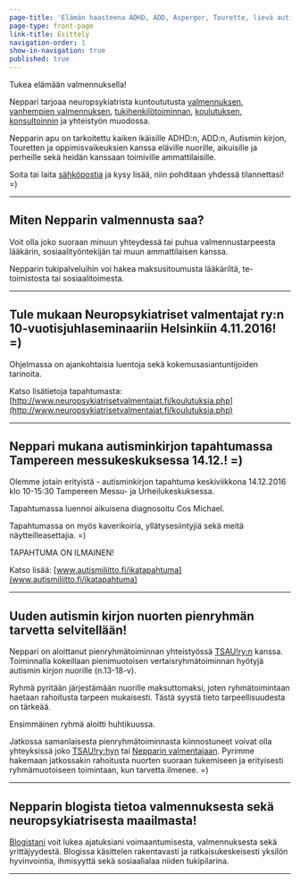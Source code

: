```yaml
---
page-title: 'Elämän haasteena ADHD, ADD, Asperger, Tourette, lievä autismi?'
page-type: front-page
link-title: Esittely
navigation-order: 1
show-in-navigation: true
published: true
---
```













Tukea elämään valmennuksella!

Neppari tarjoaa neuropsykiatrista kuntoututusta [valmennuksen](/valmennus), [vanhempien valmennuksen](/vanhempien-valmennus), [tukihenkilötoiminnan](/ammatillinen-tukihenkilotoiminta), [koulutuksen](/konsultointi-ja-koulutus), [konsultoinnin](/konsultointi-ja-koulutus) ja yhteistyön muodossa.

Nepparin apu on tarkoitettu kaiken ikäisille ADHD:n, ADD:n, Autismin kirjon, Touretten ja oppimisvaikeuksien kanssa eläville nuorille, aikuisille ja perheille sekä heidän kanssaan toimiville ammattilaisille.

Soita tai laita [sähköpostia](/ota-yhteytta) ja kysy lisää, niin pohditaan yhdessä tilannettasi! =)

___

## Miten Nepparin valmennusta saa?

Voit olla joko suoraan minuun yhteydessä tai puhua valmennustarpeesta lääkärin, sosiaalityöntekijän tai muun ammattilaisen kanssa.

Nepparin tukipalveluihin voi hakea maksusitoumusta lääkäriltä, te-toimistosta tai sosiaalitoimesta.

___


## Tule mukaan Neuropsykiatriset valmentajat ry:n 10-vuotisjuhlaseminaariin Helsinkiin 4.11.2016! =)

Ohjelmassa on ajankohtaisia luentoja sekä kokemusasiantuntijoiden tarinoita.

Katso lisätietoja tapahtumasta: [http://www.neuropsykiatrisetvalmentajat.fi/koulutuksia.php](http://www.neuropsykiatrisetvalmentajat.fi/koulutuksia.php)

___


## Neppari mukana autisminkirjon tapahtumassa Tampereen messukeskuksessa 14.12.! =)

Olemme jotain erityistä - autisminkirjon tapahtuma keskiviikkona 14.12.2016 klo 10-15:30 Tampereen Messu- ja Urheilukeskuksessa.

Tapahtumassa luennoi aikuisena diagnosoitu Cos Michael.

Tapahtumassa on myös kaverikoiria, yllätysesiintyjiä sekä meitä näytteilleasettajia. =)

TAPAHTUMA ON ILMAINEN!

Katso lisää: [www.autismiliitto.fi/ikatapahtuma](www.autismiliitto.fi/ikatapahtuma)

___

## Uuden autismin kirjon nuorten pienryhmän tarvetta selvitellään!

Neppari on aloittanut pienryhmätoiminnan yhteistyössä [TSAU!ry:n](http://www.tsau.net/) kanssa.
Toiminnalla kokeillaan pienimuotoisen vertaisryhmätoiminnan hyötyjä autismin kirjon nuorille (n.13-18-v).

Ryhmä pyritään järjestämään nuorille maksuttomaksi, joten ryhmätoimintaan haetaan rahoitusta tarpeen mukaisesti. Tästä syystä tieto tarpeellisuudesta on tärkeää.

Ensimmäinen ryhmä aloitti huhtikuussa.

Jatkossa samanlaisesta pienryhmätoiminnasta kiinnostuneet voivat olla yhteyksissä joko [TSAU!ry:hyn](http://www.tsau.net/) tai [Nepparin valmentajaan](/ota-yhteytta). Pyrimme hakemaan jatkossakin rahoitusta nuorten suoraan tukemiseen ja erityisesti ryhmämuotoiseen toimintaan, kun tarvetta ilmenee. =)

___

## Nepparin blogista tietoa valmennuksesta sekä neuropsykiatrisesta maailmasta!

[Blogistani](/blogi) voit lukea ajatuksiani voimaantumisesta, valmennuksesta sekä yrittäjyydestä. Blogissa käsittelen rakentavasti ja ratkaisukeskeisesti yksilön hyvinvointia, ihmisyyttä sekä sosiaalialaa niiden tukipilarina.

___
